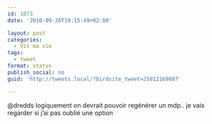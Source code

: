 ```yaml
---
id: 1073
date: '2010-09-28T19:15:49+02:00'

layout: post
categories:
  - Vis ma vie
tags:
  - tweet
format: status
publish_social: no
guid: 'http://tweets.local/?birdsite_tweet=25812169687'

---
```


@dredds logiquement on devrait pouvoir regénérer un mdp.. je vais regarder si j’ai pas oublié une option
